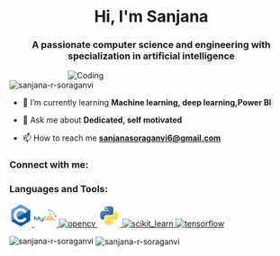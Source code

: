 <h1 align="center">Hi, I'm Sanjana</h1>
<h3 align="center">A passionate computer science and engineering with specialization in artificial intelligence</h3>
<img align="right" alt="Coding" width="400" src="https://i.pinimg.com/originals/06/ef/d9/06efd9fc18aade1ce5a7f80374b5ce61.gif">

<p align="left"> <img src="https://komarev.com/ghpvc/?username=sanjana-r-soraganvi&label=Profile%20views&color=0e75b6&style=flat" alt="sanjana-r-soraganvi" /> </p>

- 🌱 I’m currently learning **Machine learning, deep learning,Power BI**

- 💬 Ask me about **Dedicated, self motivated**

- 📫 How to reach me **sanjanasoraganvi6@gmail.com**

<h3 align="left">Connect with me:</h3>
<p align="left">
</p>

<h3 align="left">Languages and Tools:</h3>
<p align="left"> <a href="https://www.cprogramming.com/" target="_blank" rel="noreferrer"> <img src="https://raw.githubusercontent.com/devicons/devicon/master/icons/c/c-original.svg" alt="c" width="40" height="40"/> </a> <a href="https://www.mysql.com/" target="_blank" rel="noreferrer"> <img src="https://raw.githubusercontent.com/devicons/devicon/master/icons/mysql/mysql-original-wordmark.svg" alt="mysql" width="40" height="40"/> </a> <a href="https://opencv.org/" target="_blank" rel="noreferrer"> <img src="https://www.vectorlogo.zone/logos/opencv/opencv-icon.svg" alt="opencv" width="40" height="40"/> </a> <a href="https://www.python.org" target="_blank" rel="noreferrer"> <img src="https://raw.githubusercontent.com/devicons/devicon/master/icons/python/python-original.svg" alt="python" width="40" height="40"/> </a> <a href="https://scikit-learn.org/" target="_blank" rel="noreferrer"> <img src="https://upload.wikimedia.org/wikipedia/commons/0/05/Scikit_learn_logo_small.svg" alt="scikit_learn" width="40" height="40"/> </a> <a href="https://www.tensorflow.org" target="_blank" rel="noreferrer"> <img src="https://www.vectorlogo.zone/logos/tensorflow/tensorflow-icon.svg" alt="tensorflow" width="40" height="40"/> </a> </p>

<p><img align="left" src="https://github-readme-stats.vercel.app/api/top-langs?username=sanjana-r-soraganvi&show_icons=true&locale=en&layout=compact" alt="sanjana-r-soraganvi" /></p>

<p>&nbsp;<img align="center" src="https://github-readme-stats.vercel.app/api?username=sanjana-r-soraganvi&show_icons=true&locale=en" alt="sanjana-r-soraganvi" /></p>
